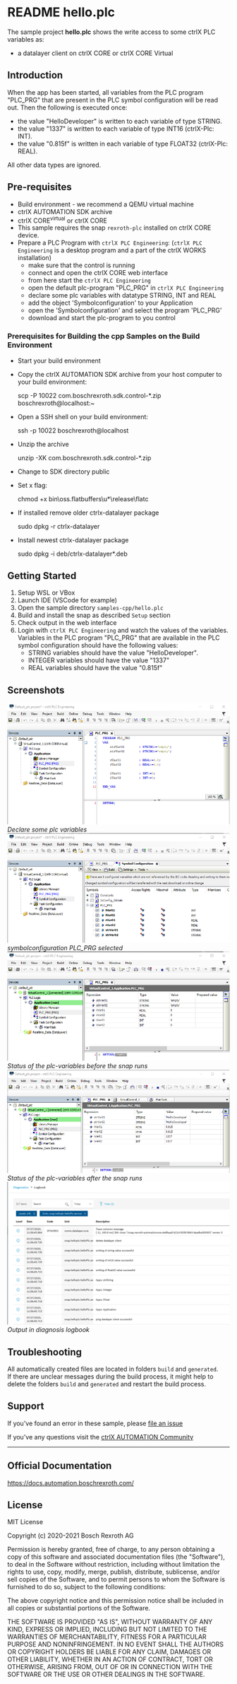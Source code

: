 # README hello.plc

The sample project __hello.plc__ shows the write access to some ctrlX PLC variables as:

* a datalayer client on ctrlX CORE or ctrlX CORE Virtual

## Introduction

When the app has been started, all variables from the PLC program "PLC_PRG" that are present in the PLC symbol configuration will be read out.
Then the following is executed once:

* the value "HelloDeveloper" is written to each variable of type STRING.
* the value "1337" is written to each variable of type INT16 (ctrlX-Plc: INT).
* the value "0.815f" is written in each variable of type FLOAT32 (ctrlX-Plc: REAL).

All other data types are ignored.

## Pre-requisites

* Build environment - we recommend a QEMU virtual machine
* ctrlX AUTOMATION SDK archive
* ctrlX CORE<sup>virtual</sup> or ctrlX CORE
* This sample requires the snap `rexroth-plc` installed on ctrlX CORE device.
* Prepare a PLC Program with `ctrlX PLC Engineering`:
  (`ctrlX PLC Engineering` is a desktop program and a part of the ctrlX WORKS installation)
  * make sure that the control is running
  * connect and open the ctrlX CORE web interface
  * from here start the `ctrlX PLC Engineering`
  * open the default plc-program "PLC_PRG" in `ctrlX PLC Engineering`
  * declare some plc variables with datatype STRING, INT and REAL
  * add the object 'Symbolconfiguration' to your Application
  * open the 'Symbolconfiguration' and select the program 'PLC_PRG'
  * download and start the plc-program to you control


### Prerequisites for Building the cpp Samples on the Build Environment

* Start your build environment
* Copy the ctrlX AUTOMATION SDK archive from your host computer to your build environment:

    scp -P 10022 com.boschrexroth.sdk.control-*.zip boschrexroth@localhost:~

* Open a SSH shell on your build environment:

    ssh -p 10022 boschrexroth@localhost

* Unzip the archive

    unzip -XK com.boschrexroth.sdk.control-*.zip

* Change to SDK directory public
* Set x flag: 

    chmod +x bin\oss.flatbuffers\u*\release\flatc

* If installed remove older ctrlx-datalayer package

    sudo dpkg -r ctrlx-datalayer 

* Install newest ctrlx-datalayer package

    sudo dpkg -i deb/ctrlx-datalayer*.deb


## Getting Started

1. Setup WSL or VBox
2. Launch IDE (VSCode for example)
3. Open the sample directory `samples-cpp/hello.plc`
4. Build and install the snap as described `Setup` section
5. Check output in the web interface
6. Login with `ctrlX PLC Engineering` and watch the values of the variables. Variables in the PLC program "PLC_PRG" that are available in the PLC symbol configuration should have the following values:
    * STRING variables should have the value "HelloDeveloper".
    * INTEGER variables should have the value "1337"
    * REAL variables should have the value "0.815f"

## Screenshots

![Declare some plc variables](docs/images/hello.plc/hello.plc.declare.variables.offline.png)
_Declare some plc variables_
![Declare some plc variables](docs/images/hello.plc/hello.plc.symbolconfiguration.png)
_symbolconfiguration PLC_PRG selected_
![Status of the plc-variables before the snap runs](docs/images/hello.plc/hello.plc.status.variables.online.png)
_Status of the plc-variables before the snap runs_
![Status of the plc-variables after the snap runs](docs/images/hello.plc/hello.plc.status.variables.online2.png)
_Status of the plc-variables after the snap runs_
![Output in diagnosis logbook](docs/images/hello.plc/messages.in.logbook.png)
_Output in diagnosis logbook_

## Troubleshooting

All automatically created files are located in folders `build` and `generated`.  
If there are unclear messages during the build process, it might help to delete the folders `build` and `generated` and restart the build process.

## Support

If you've found an error in these sample, please [file an issue](https://github.com/boschrexroth)

If you've any questions visit the [ctrlX AUTOMATION Community](https://developer.community.boschrexroth.com/)

___

## Official Documentation

<https://docs.automation.boschrexroth.com/>

## License

MIT License

Copyright (c) 2020-2021 Bosch Rexroth AG

Permission is hereby granted, free of charge, to any person obtaining a copy
of this software and associated documentation files (the "Software"), to deal
in the Software without restriction, including without limitation the rights
to use, copy, modify, merge, publish, distribute, sublicense, and/or sell
copies of the Software, and to permit persons to whom the Software is
furnished to do so, subject to the following conditions:

The above copyright notice and this permission notice shall be included in all
copies or substantial portions of the Software.

THE SOFTWARE IS PROVIDED "AS IS", WITHOUT WARRANTY OF ANY KIND, EXPRESS OR
IMPLIED, INCLUDING BUT NOT LIMITED TO THE WARRANTIES OF MERCHANTABILITY,
FITNESS FOR A PARTICULAR PURPOSE AND NONINFRINGEMENT. IN NO EVENT SHALL THE
AUTHORS OR COPYRIGHT HOLDERS BE LIABLE FOR ANY CLAIM, DAMAGES OR OTHER
LIABILITY, WHETHER IN AN ACTION OF CONTRACT, TORT OR OTHERWISE, ARISING FROM,
OUT OF OR IN CONNECTION WITH THE SOFTWARE OR THE USE OR OTHER DEALINGS IN THE
SOFTWARE.
